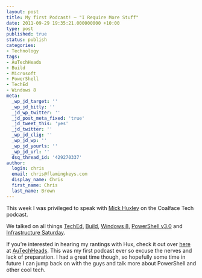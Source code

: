 ```yaml
---
layout: post
title: My first Podcast! – "I Require More Stuff"
date: 2011-09-29 19:35:21.000000000 +10:00
type: post
published: true
status: publish
categories:
- Technology
tags:
- AuTechHeads
- Build
- Microsoft
- PowerShell
- TechEd
- Windows 8
meta:
  _wp_jd_target: ''
  _wp_jd_bitly: ''
  _jd_wp_twitter: ''
  _jd_post_meta_fixed: 'true'
  _jd_tweet_this: 'yes'
  _jd_twitter: ''
  _wp_jd_clig: ''
  _wp_jd_wp: ''
  _wp_jd_yourls: ''
  _wp_jd_url: ''
  dsq_thread_id: '429270337'
author:
  login: chris
  email: chris@flamingkeys.com
  display_name: Chris
  first_name: Chris
  last_name: Brown
---
```

This week I was privileged to speak with [Mick Huxley](https://twitter.com/thehuxman) on the Coalface Tech podcast. 

We talked on all things [TechEd](http://australia.msteched.com/), [Build](http://www.buildwindows.com/), [Windows 8](http://blogs.msdn.com/b/b8/archive/2011/09/13/welcome-to-windows-8-the-developer-preview.aspx), [PowerShell v3.0](http://blogs.msdn.com/b/powershell/archive/2011/09/20/windows-management-framework-3-0-community-technology-preview-ctp-1-available-for-download.aspx) and [Infrastructure Saturday](http://www.infrastructuresaturday.org/). 

If you’re interested in hearing my rantings with Hux, check it out over [here](http://www.autechheads.com/webcasts/coalface-tech-podcast/listen/videoid/129/coalface-tech-episode-21-i-require-more-stuff) at [AuTechHeads](http://www.autechheads.com/). This was my first podcast ever so excuse the nerves and lack of preparation. I had a great time though, so hopefully some time in future I can jump back on with the guys and talk more about PowerShell and other cool tech.
